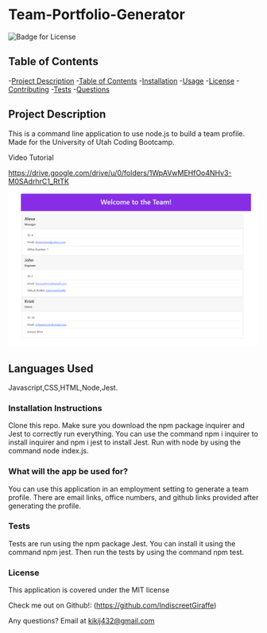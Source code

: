 # Team-Portfolio-Generator

  ![Badge for License](https://img.shields.io/badge/license-MIT-informational)
  
  ## Table of Contents
  -[Project Description](#projectDescription)
  -[Table of Contents](#tableofContents)
  -[Installation](#installation)
  -[Usage](#usage)
  -[License](#license)
  -[Contributing](#contributing)
  -[Tests](#tests)
  -[Questions](#questions)


  ## Project Description 
  This is a command line application to use node.js to build a team profile. Made for the University of Utah Coding Bootcamp.
  
  Video Tutorial 
  
  https://drive.google.com/drive/u/0/folders/1WpAVwMEHfOo4NHv3-M0SAdrhrC1_RtTK
 

  <img src = "./assets/Screenshot.png">

  
  ## Languages Used 
  Javascript,CSS,HTML,Node,Jest.

  ### Installation Instructions
  Clone this repo. Make sure you download the npm package inquirer and Jest to correctly run everything. You can use the command npm i inquirer to install inquirer and npm i jest to install Jest. Run with node by using the command node index.js.

  ### What will the app be used for? 
  You can use this application in an employment setting to generate a team profile. There are email links, office numbers, and github links provided after generating the profile.

  ### Tests 
  Tests are run using the npm package Jest. You can install it  using the command npm jest. Then run the tests by using the command npm test.
  

  ### License
  This application is covered under the MIT license
  
  
  Check me out on Github!: (https://github.com/IndiscreetGiraffe) 
  
  Any questions? Email at kikij432@gmail.com
